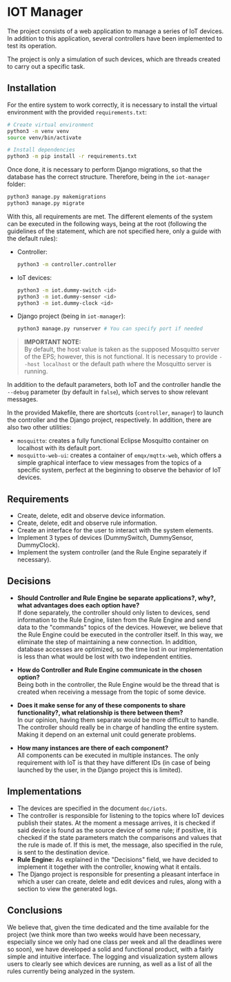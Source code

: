 # IOT Manager
The project consists of a web application to manage a series of IoT devices. In addition to this application, several controllers have been implemented to test its operation.

The project is only a simulation of such devices, which are threads created to carry out a specific task.

## Installation
For the entire system to work correctly, it is necessary to install the virtual environment with the provided `requirements.txt`:
```bash
# Create virtual environment
python3 -m venv venv
source venv/bin/activate

# Install dependencies
python3 -m pip install -r requirements.txt
```

Once done, it is necessary to perform Django migrations, so that the database has the correct structure. Therefore, being in the `iot-manager` folder:
```bash
python3 manage.py makemigrations
python3 manage.py migrate
```

With this, all requirements are met. The different elements of the system can be executed in the following ways, being at the root (following the guidelines of the statement, which are not specified here, only a guide with the default rules):
- Controller:
	```bash
	python3 -m controller.controller
	```

- IoT devices:
	```bash
	python3 -m iot.dummy-switch <id>
	python3 -m iot.dummy-sensor <id>
	python3 -m iot.dummy-clock <id>
	```

- Django project (being in `iot-manager`):
	```bash
	python3 manage.py runserver # You can specify port if needed
	```

> **IMPORTANT NOTE:**  
> By default, the host value is taken as the supposed Mosquitto server of the EPS; however, this is not functional. It is necessary to provide `--host localhost` or the default path where the Mosquitto server is running.

In addition to the default parameters, both IoT and the controller handle the `--debug` parameter (by default in `false`), which serves to show relevant messages.

In the provided Makefile, there are shortcuts (`controller`, `manager`) to launch the controller and the Django project, respectively. In addition, there are also two other utilities:
- `mosquitto`: creates a fully functional Eclipse Mosquitto container on localhost with its default port.
- `mosquitto-web-ui`: creates a container of `emqx/mqttx-web`, which offers a simple graphical interface to view messages from the topics of a specific system, perfect at the beginning to observe the behavior of IoT devices.

## Requirements
- Create, delete, edit and observe device information.
- Create, delete, edit and observe rule information.
- Create an interface for the user to interact with the system elements.
- Implement 3 types of devices (DummySwitch, DummySensor, DummyClock).
- Implement the system controller (and the Rule Engine separately if necessary).

## Decisions
- **Should Controller and Rule Engine be separate applications?, why?, what advantages does each option have?**  
	If done separately, the controller should only listen to devices, send information to the Rule Engine, listen from the Rule Engine and send data to the "commands" topics of the devices. However, we believe that the Rule Engine could be executed in the controller itself. In this way, we eliminate the step of maintaining a new connection. In addition, database accesses are optimized, so the time lost in our implementation is less than what would be lost with two independent entities.

- **How do Controller and Rule Engine communicate in the chosen option?**  
	Being both in the controller, the Rule Engine would be the thread that is created when receiving a message from the topic of some device.

- **Does it make sense for any of these components to share functionality?, what relationship is there between them?**  
	In our opinion, having them separate would be more difficult to handle. The controller should really be in charge of handling the entire system. Making it depend on an external unit could generate problems.

- **How many instances are there of each component?**  
	All components can be executed in multiple instances. The only requirement with IoT is that they have different IDs (in case of being launched by the user, in the Django project this is limited).

## Implementations
- The devices are specified in the document `doc/iots`.
- The controller is responsible for listening to the topics where IoT devices publish their states. At the moment a message arrives, it is checked if said device is found as the source device of some rule; if positive, it is checked if the state parameters match the comparisons and values that the rule is made of. If this is met, the message, also specified in the rule, is sent to the destination device.
- **Rule Engine:** As explained in the "Decisions" field, we have decided to implement it together with the controller, knowing what it entails.
- The Django project is responsible for presenting a pleasant interface in which a user can create, delete and edit devices and rules, along with a section to view the generated logs.

## Conclusions
We believe that, given the time dedicated and the time available for the project (we think more than two weeks would have been necessary, especially since we only had one class per week and all the deadlines were so soon), we have developed a solid and functional product, with a fairly simple and intuitive interface. The logging and visualization system allows users to clearly see which devices are running, as well as a list of all the rules currently being analyzed in the system.
